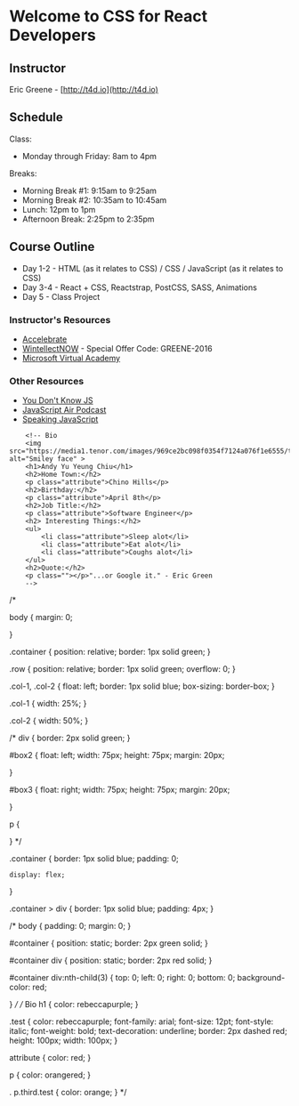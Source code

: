 # Welcome to CSS for React Developers

## Instructor

Eric Greene - [http://t4d.io](http://t4d.io)

## Schedule

Class:

- Monday through Friday: 8am to 4pm

Breaks:

- Morning Break #1: 9:15am to 9:25am
- Morning Break #2: 10:35am to 10:45am
- Lunch: 12pm to 1pm
- Afternoon Break: 2:25pm to 2:35pm

## Course Outline

- Day 1-2 - HTML (as it relates to CSS) / CSS / JavaScript (as it relates to CSS)
- Day 3-4 - React + CSS, Reactstrap, PostCSS, SASS, Animations
- Day 5 - Class Project

### Instructor's Resources

- [Accelebrate](https://www.accelebrate.com/)
- [WintellectNOW](https://www.wintellectnow.com/Home/Instructor?instructorId=EricGreene) - Special Offer Code: GREENE-2016
- [Microsoft Virtual Academy](https://mva.microsoft.com/search/SearchResults.aspx#!q=Eric%20Greene&lang=1033)

### Other Resources

- [You Don't Know JS](https://github.com/getify/You-Dont-Know-JS)
- [JavaScript Air Podcast](http://javascriptair.podbean.com/)
- [Speaking JavaScript](http://speakingjs.com/es5/)


<!--
                <div>Box 1</div>
            <div>Box 2</div>
            <div>Box 3</div>
            <div>Box 4</div>
        --> 
        <!-- Bio
        <img src="https://media1.tenor.com/images/969ce2bc098f0354f7124a076f1e6555/tenor.gif" alt="Smiley face" >
        <h1>Andy Yu Yeung Chiu</h1>
        <h2>Home Town:</h2>
        <p class="attribute">Chino Hills</p>
        <h2>Birthday:</h2>
        <p class="attribute">April 8th</p>
        <h2>Job Title:</h2>
        <p class="attribute">Software Engineer</p>
        <h2> Interesting Things:</h2>
        <ul>
            <li class="attribute">Sleep alot</li>
            <li class="attribute">Eat alot</li>
            <li class="attribute">Coughs alot</li>
        </ul>
        <h2>Quote:</h2>
        <p class=""></p>"...or Google it." - Eric Green
        --> 

        

/*

body {
    margin: 0;

}

.container {
    position: relative;
    border: 1px solid green;
}

.row {
    position: relative;
    border: 1px solid green;
    overflow: 0;
}

.col-1, .col-2 {
    float: left;
    border: 1px solid blue;
    box-sizing: border-box;
}

.col-1 {
    width: 25%;
}

.col-2 {
    width: 50%;
}

/*
div {
    border: 2px solid green;
}

#box2 {
    float: left;
    width: 75px;
    height: 75px;
    margin: 20px;

}

#box3 {
    float: right;
    width: 75px;
    height: 75px;
    margin: 20px;

}

p {


}
*/


.container {
    border: 1px solid blue;
    padding: 0;

    display: flex;
    
}

.container > div {
    border: 1px solid blue;
    padding: 4px;
}

/*
body {
    padding: 0;
    margin: 0;
}

#container {
    position: static;
    border: 2px green solid;
}

#container div {
    position: static;
    border: 2px red solid;
}

#container div:nth-child(3) {
   top: 0;
   left: 0;
   right: 0;
   bottom: 0;
   background-color: red;

}
*/
/*  Bio
h1 {
    color: rebeccapurple;
}

.test {
    color: rebeccapurple;
    font-family: arial;
    font-size: 12pt;
    font-style: italic;
    font-weight: bold;
    text-decoration: underline;
    border: 2px dashed red;
    height: 100px;
    width: 100px;
}

attribute {
    color: red;
}


p {
    color: orangered;
}


.
p.third.test {
    color: orange;
}
*/